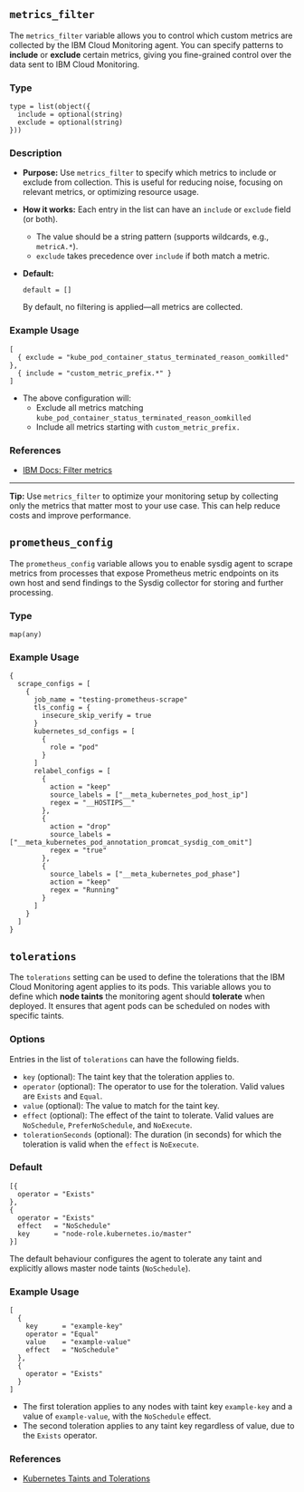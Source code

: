 ## `metrics_filter`

The `metrics_filter` variable allows you to control which custom metrics are collected by the IBM Cloud Monitoring agent. You can specify patterns to **include** or **exclude** certain metrics, giving you fine-grained control over the data sent to IBM Cloud Monitoring.

### Type

```hcl
type = list(object({
  include = optional(string)
  exclude = optional(string)
}))
```

### Description

- **Purpose:**
  Use `metrics_filter` to specify which metrics to include or exclude from collection. This is useful for reducing noise, focusing on relevant metrics, or optimizing resource usage.

- **How it works:**
  Each entry in the list can have an `include` or `exclude` field (or both).
  - The value should be a string pattern (supports wildcards, e.g., `metricA.*`).
  - `exclude` takes precedence over `include` if both match a metric.

- **Default:**
  ```hcl
  default = []
  ```
  By default, no filtering is applied—all metrics are collected.

### Example Usage

```hcl
[
  { exclude = "kube_pod_container_status_terminated_reason_oomkilled" },
  { include = "custom_metric_prefix.*" }
]
```

- The above configuration will:
  - Exclude all metrics matching `kube_pod_container_status_terminated_reason_oomkilled`
  - Include all metrics starting with `custom_metric_prefix.`

### References

- [IBM Docs: Filter metrics](https://cloud.ibm.com/docs/monitoring?topic=monitoring-change_kube_agent#change_kube_agent_inc_exc_metrics)
---

**Tip:**
Use `metrics_filter` to optimize your monitoring setup by collecting only the metrics that matter most to your use case. This can help reduce costs and improve performance.

## `prometheus_config`

The `prometheus_config` variable allows you to enable sysdig agent to scrape metrics from processes that expose Prometheus metric endpoints on its own host and send findings to the Sysdig collector for storing and further processing.

### Type

```hcl
map(any)
```

### Example Usage

```hcl
{
  scrape_configs = [
    {
      job_name = "testing-prometheus-scrape"
      tls_config = {
        insecure_skip_verify = true
      }
      kubernetes_sd_configs = [
        {
          role = "pod"
        }
      ]
      relabel_configs = [
        {
          action = "keep"
          source_labels = ["__meta_kubernetes_pod_host_ip"]
          regex = "__HOSTIPS__"
        },
        {
          action = "drop"
          source_labels = ["__meta_kubernetes_pod_annotation_promcat_sysdig_com_omit"]
          regex = "true"
        },
        {
          source_labels = ["__meta_kubernetes_pod_phase"]
          action = "keep"
          regex = "Running"
        }
      ]
    }
  ]
}
```

## `tolerations`

The `tolerations` setting can be used to define the tolerations that the IBM Cloud Monitoring agent applies to its pods. This variable allows you to define which **node taints** the monitoring agent should **tolerate** when deployed. It ensures that agent pods can be scheduled on nodes with specific taints.

### Options

Entries in the list of `tolerations` can have the following fields.

- `key` (optional): The taint key that the toleration applies to.
- `operator` (optional): The operator to use for the toleration. Valid values are `Exists` and `Equal`.
- `value` (optional): The value to match for the taint key.
- `effect` (optional): The effect of the taint to tolerate. Valid values are `NoSchedule`, `PreferNoSchedule`, and `NoExecute`.
- `tolerationSeconds` (optional): The duration (in seconds) for which the toleration is valid when the `effect` is `NoExecute`.

### Default

```hcl
[{
  operator = "Exists"
},
{
  operator = "Exists"
  effect   = "NoSchedule"
  key      = "node-role.kubernetes.io/master"
}]
```
The default behaviour configures the agent to tolerate any taint and explicitly allows master node taints (`NoSchedule`).

### Example Usage

```hcl
[
  {
    key      = "example-key"
    operator = "Equal"
    value    = "example-value"
    effect   = "NoSchedule"
  },
  {
    operator = "Exists"
  }
]
```
- The first toleration applies to any nodes with taint key `example-key` and a value of `example-value`, with the `NoSchedule` effect.
- The second toleration applies to any taint key regardless of value, due to the `Exists` operator.

### References

- [Kubernetes Taints and Tolerations](https://kubernetes.io/docs/concepts/scheduling-eviction/taint-and-toleration/)
